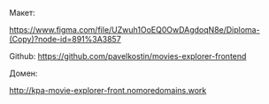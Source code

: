 Макет:

https://www.figma.com/file/UZwuh1OoEQ0OwDAgdoqN8e/Diploma-(Copy)?node-id=891%3A3857

Github:
https://github.com/pavelkostin/movies-explorer-frontend

Домен:

http://kpa-movie-explorer-front.nomoredomains.work
